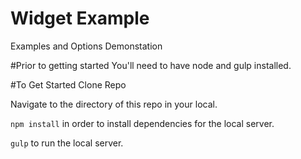 # Widget Example
Examples and Options Demonstation

#Prior to getting started
You'll need to have node and gulp installed.

#To Get Started
Clone Repo

Navigate to the directory of this repo in your local. 

`npm install`   in order to install dependencies for the local server. 

`gulp`  to run the local server. 